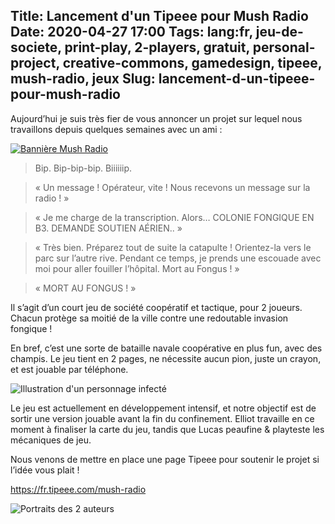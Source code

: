 Title: Lancement d'un Tipeee pour Mush Radio
Date: 2020-04-27 17:00
Tags: lang:fr, jeu-de-societe, print-play, 2-players, gratuit, personal-project, creative-commons, gamedesign, tipeee, mush-radio, jeux
Slug: lancement-d-un-tipeee-pour-mush-radio
---

Aujourd’hui je suis très fier de vous annoncer un projet sur lequel nous travaillons depuis quelques semaines avec un ami :

[![Bannière Mush Radio](images/2020/04/MushRadio.jpg)](https://fr.tipeee.com/mush-radio)

> Bip. Bip-bip-bip. Biiiiiip.

> « Un message ! Opérateur, vite ! Nous recevons un message sur la radio !  »

> « Je me charge de la transcription. Alors… COLONIE FONGIQUE EN B3. DEMANDE SOUTIEN AÉRIEN.. »

> « Très bien. Préparez tout de suite la catapulte ! Orientez-la vers le parc sur l’autre rive. Pendant ce temps, je prends une escouade avec moi pour aller fouiller l’hôpital. Mort au Fongus ! »

> « MORT AU FONGUS ! »

Il s’agit d’un court jeu de société coopératif et tactique, pour 2 joueurs.
Chacun protège sa moitié de la ville contre une redoutable invasion fongique !

En bref, c’est une sorte de bataille navale coopérative en plus fun, avec des champis. Le jeu tient en 2 pages, ne nécessite aucun pion, juste un crayon, et est jouable par téléphone.

![Illustration d'un personnage infecté](images/2020/04/planche-preparatoire-city-map.jpg)

Le jeu est actuellement en développement intensif, et notre objectif est de sortir une version jouable avant la fin du confinement. Elliot travaille en ce moment à finaliser la carte du jeu, tandis que Lucas peaufine & playteste les mécaniques de jeu.

Nous venons de mettre en place une page Tipeee pour soutenir le projet si l’idée vous plait !

<https://fr.tipeee.com/mush-radio>

![Portraits des 2 auteurs](images/2020/04/Elliot-et-Lucas.png)
